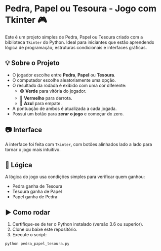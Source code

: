 # Pedra, Papel ou Tesoura - Jogo com Tkinter 🎮

Este é um projeto simples de Pedra, Papel ou Tesoura criado com a biblioteca `Tkinter` do Python. Ideal para iniciantes que estão aprendendo lógica de programação, estruturas condicionais e interfaces gráficas.

## 💡 Sobre o Projeto

- O jogador escolhe entre **Pedra**, **Papel** ou **Tesoura**.
- O computador escolhe aleatoriamente uma opção.
- O resultado da rodada é exibido com uma cor diferente:
  - 🟢 **Verde** para vitória do jogador.
  - 🔴 **Vermelho** para derrota.
  - 🔵 **Azul** para empate.
- A pontuação de ambos é atualizada a cada jogada.
- Possui um botão para **zerar o jogo** e começar do zero.

## 📷 Interface

A interface foi feita com `Tkinter`, com botões alinhados lado a lado para tornar o jogo mais intuitivo.

## 🧠 Lógica

A lógica do jogo usa condições simples para verificar quem ganhou:
- Pedra ganha de Tesoura
- Tesoura ganha de Papel
- Papel ganha de Pedra

## ▶️ Como rodar

1. Certifique-se de ter o Python instalado (versão 3.6 ou superior).
2. Clone ou baixe este repositório.
3. Execute o script:

```bash
python pedra_papel_tesoura.py
